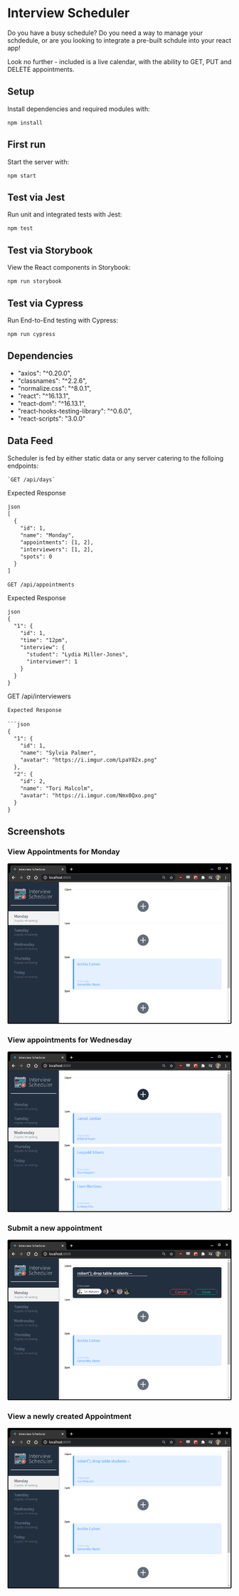 # Interview Scheduler
Do you have a busy schedule?  Do you need a way to manage your schdedule, or are you looking to integrate a pre-built schdule into your react app!

Look no further - included is a live calendar, with the ability to GET, PUT and DELETE appointments.

## Setup
Install dependencies and required modules with:
```
npm install
```
## First run
Start the server with:
```
npm start
```
## Test via Jest
Run unit and integrated tests with Jest:
```
npm test
```
## Test via Storybook
View the React components in Storybook:
```
npm run storybook
```
## Test via Cypress
Run End-to-End testing with Cypress:
```
npm run cypress
```


## Dependencies
*   "axios": "^0.20.0",
*   "classnames": "^2.2.6",
*   "normalize.css": "^8.0.1",
*   "react": "^16.13.1",
*   "react-dom": "^16.13.1",
*   "react-hooks-testing-library": "^0.6.0",
*   "react-scripts": "3.0.0"

## Data Feed
Scheduler is fed by either static data or any server catering to the folloing endpoints:
```
`GET /api/days`
```
Expected Response

```
json
[
  {
    "id": 1,
    "name": "Monday",
    "appointments": [1, 2],
    "interviewers": [1, 2],
    "spots": 0
  }
]
```
`GET /api/appointments`

Expected Response

```
json
{
  "1": {
    "id": 1,
    "time": "12pm",
    "interview": {
      "student": "Lydia Miller-Jones",
      "interviewer": 1
    }
  }
}
```
GET /api/interviewers

```
Expected Response

```json
{
  "1": {
    "id": 1,
    "name": "Sylvia Palmer",
    "avatar": "https://i.imgur.com/LpaY82x.png"
  },
  "2": {
    "id": 2,
    "name": "Tori Malcolm",
    "avatar": "https://i.imgur.com/Nmx0Qxo.png"
  }
}
```

## Screenshots
### View Appointments for Monday
![Alt text](https://raw.githubusercontent.com/cplpearce/scheduler/master/screenshots/view-days.png)
### View appointments for Wednesday
![Alt text](https://raw.githubusercontent.com/cplpearce/scheduler/master/screenshots/view-wednesday.png)
### Submit a new appointment
![Alt text](https://raw.githubusercontent.com/cplpearce/scheduler/master/screenshots/new--submit.png)
### View a newly created Appointment
![Alt text](https://raw.githubusercontent.com/cplpearce/scheduler/master/screenshots/view-new.png)
